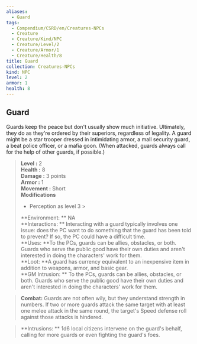 ```yaml
---
aliases:
  - Guard
tags:
  - Compendium/CSRD/en/Creatures-NPCs
  - Creature
  - Creature/Kind/NPC
  - Creature/Level/2
  - Creature/Armor/1
  - Creature/Health/8
title: Guard
collection: Creatures-NPCs
kind: NPC
level: 2
armor: 1
health: 8
---
```

## Guard  
Guards keep the peace but don't usually show much initiative. Ultimately, they do as they're ordered by their superiors, regardless of legality. A guard might be a star trooper dressed in intimidating armor, a mall security guard, a beat police officer, or a mafia goon.
(When attacked, guards always call for the help of other guards, if possible.)  

  
> **Level :** 2  
> **Health :** 8  
> **Damage :** 3 points  
> **Armor :** 1  
> **Movement :** Short  
> **Modifications**  
>- Perception as level 3 >
>  
> **Environment: ** NA  
> **Interactions: ** Interacting with a guard typically involves one issue: does the PC want to do something that the guard has been told to prevent? If so, the PC could have a difficult time.  
> **Uses: **To the PCs, guards can be allies, obstacles, or both. Guards who serve the public good have their own duties and aren't interested in doing the characters' work for them.  
> **Loot: **A guard has currency equivalent to an inexpensive item in addition to weapons, armor, and basic gear.  
> **GM Intrusion: ** To the PCs, guards can be allies, obstacles, or both. Guards who serve the public good have their own duties and aren't interested in doing the characters' work for them.  

> **Combat:** 
> Guards are not often wily, but they understand strength in numbers. If two or more guards attack the same target with at least one melee attack in the same round, the target's Speed defense roll against those attacks is hindered.  
  

> **Intrusions: ** 
> 1d6 local citizens intervene on the guard's behalf, calling for more guards or even fighting the guard's foes.  
